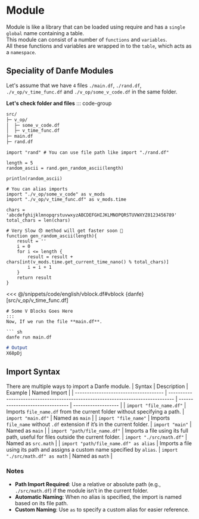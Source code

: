 # Module
Module is like a library that can be loaded using require and has a `single global` name containing a table. <br>
This module can consist of a number of `functions` and `variables`. <br>
All these functions and variables are wrapped in to the `table`, which acts as a `namespace`. 

## Speciality of Danfe Modules
Let's assume that we have `4` files `./main.df`, `./rand.df`, `./v_op/v_time_func.df` and ``./v_op/some_v_code.df`` in the same folder.

**Let's check folder and files**
::: code-group
``` md [src/]
src/
├─ v_op/
│  ├─ some_v_code.df
│  ├─ v_time_func.df
├─ main.df
├─ rand.df
```

``` danfe [src/main.df]
import "rand" # You can use file path like import "./rand.df"

length = 5
random_ascii = rand.gen_random_ascii(length)

println(random_ascii)
```

``` danfe [src/rand.df]
# You can alias imports
import "./v_op/some_v_code" as v_mods
import "./v_op/v_time_func.df" as v_mods.time

chars = 'abcdefghijklmnopqrstuvwxyzABCDEFGHIJKLMNOPQRSTUVWXYZ0123456789'
total_chars = len(chars)

# Very Slow 😞 method will get faster soon 💪
function gen_random_ascii(length){
    result = ''
    i = 0
    for i <= length {
        result = result + chars[int(v_mods.time.get_current_time_nano() % total_chars)]
        i = i + 1
    }
    return result
}
```

<<< @/snippets/code/english/vblock.df#vblock {danfe} [src/v_op/v_time_func.df]

``` danfe [src/v_op/some_v_code.df]
# Some V Blocks Goes Here
:::
Now, If we run the file **main.df**.

``` sh
danfe run main.df
```

``` md
# Output
X68pDj
```

## Import Syntax
There are multiple ways to import a Danfe module.
| Syntax                                | Description                                                                      | Example                          | Named Import        |
| ------------------------------------- | -------------------------------------------------------------------------------- | -------------------------------- | ------------------- |
| `import "file_name.df"`               | Imports `file_name.df` from the current folder without specifying a path.        | `import "main.df"`               | Named as `main`     |
| `import "file_name"`                  | Imports `file_name` without `.df` extension if it’s in the current folder.       | `import "main"`                  | Named as `main`     |
| `import "path/file_name.df"`          | Imports a file using its full path, useful for files outside the current folder. | `import "./src/math.df"`         | Named as `src.math` |
| `import "path/file_name.df" as alias` | Imports a file using its path and assigns a custom name specified by `alias`.    | `import "./src/math.df" as math` | Named as `math`     |

### Notes

- **Path Import Required**: Use a relative or absolute path (e.g., `./src/math.df`) if the module isn’t in the current folder.
- **Automatic Naming**: When no alias is specified, the import is named based on its file path.
- **Custom Naming**: Use `as` to specify a custom alias for easier reference.
